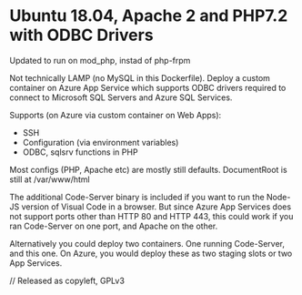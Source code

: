 # Ubuntu 18.04, Apache 2 and PHP7.2 with ODBC Drivers

Updated to run on mod_php, instad of php-frpm

Not technically LAMP (no MySQL in this Dockerfile).
Deploy a custom container on Azure App Service which supports ODBC drivers required to connect to Microsoft SQL Servers and Azure SQL Services.

Supports (on Azure via custom container on Web Apps):
* SSH
* Configuration (via environment variables)
* ODBC, sqlsrv functions in PHP

Most configs (PHP, Apache etc) are mostly still defaults. 
DocumentRoot is still at /var/www/html

The additional Code-Server binary is included if you want to run the Node-JS version of Visual Code in a browser. But since Azure App Services does not support ports other than HTTP 80 and HTTP 443, this could work if you ran Code-Server on one port, and Apache on the other.

Alternatively you could deploy two containers. One running Code-Server, and this one. On Azure, you would deploy these as two staging slots or two App Services.


// Released as copyleft, GPLv3
